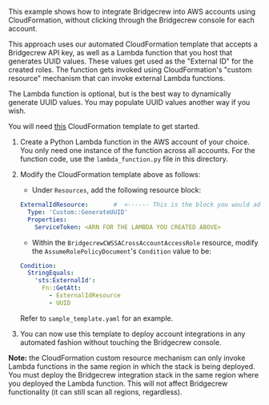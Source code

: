 This example shows how to integrate Bridgecrew into AWS accounts using CloudFormation, without clicking through the Bridgecrew console for each account.

This approach uses our automated CloudFormation template that accepts a Bridgecrew API key, as well as a Lambda function that you host that generates UUID values. These values get used as the "External ID" for the created roles. The function gets invoked using CloudFormation's "custom resource" mechanism that can invoke external Lambda functions.

The Lambda function is optional, but is the best way to dynamically generate UUID values. You may populate UUID values another way if you wish.

You will need [this](https://bc-cf-template-890234264427-prod.s3.us-west-2.amazonaws.com/read_only_template_api.yml) CloudFormation template to get started.

1. Create a Python Lambda function in the AWS account of your choice. You only need one instance of the function across all accounts. For the function code, use the `lambda_function.py` file in this directory.
2. Modify the CloudFormation template above as follows:

    * Under `Resources`, add the following resource block:

    ```yaml
    ExternalIdResource:       #  <------ This is the block you would add, with the ARN of the Lambda
      Type: 'Custom::GenerateUUID'
      Properties:
        ServiceToken: <ARN FOR THE LAMBDA YOU CREATED ABOVE>
    ```

    * Within the `BridgecrewCWSSACrossAccountAccessRole` resource, modify the `AssumeRolePolicyDocument`'s `Condition` value to be:

    ```yaml
    Condition:
      StringEquals:
        'sts:ExternalId':
          Fn::GetAtt:
            - ExternalIdResource
            - UUID
    ```

    Refer to `sample_template.yaml` for an example.

3. You can now use this template to deploy account integrations in any automated fashion without touching the Bridgecrew console.

**Note:** the CloudFormation custom resource mechanism can only invoke Lambda functions in the same region in which the stack is being deployed. You must deploy the Bridgecrew integration stack in the same region where you deployed the Lambda function. This will not affect Bridgecrew functionality (it can still scan all regions, regardless).


